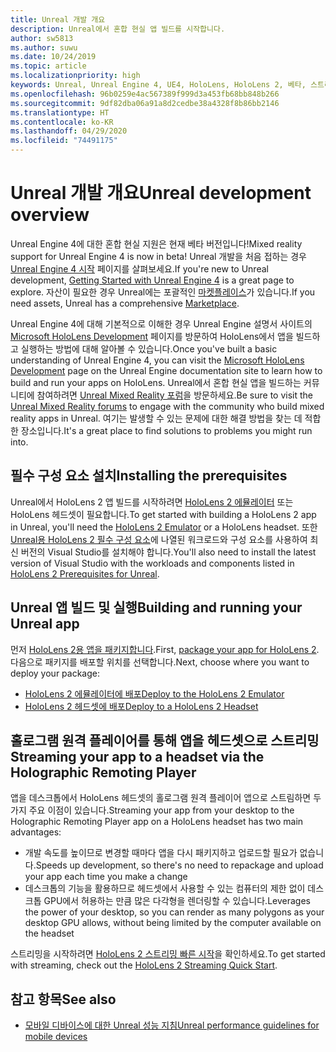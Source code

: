 ```yaml
---
title: Unreal 개발 개요
description: Unreal에서 혼합 현실 앱 빌드를 시작합니다.
author: sw5813
ms.author: suwu
ms.date: 10/24/2019
ms.topic: article
ms.localizationpriority: high
keywords: Unreal, Unreal Engine 4, UE4, HoloLens, HoloLens 2, 베타, 스트리밍, 원격, 혼합 현실, 개발, 시작, 새 프로젝트, 에뮬레이터, 설명서
ms.openlocfilehash: 96b0259e4ac567389f999d3a453fb68bb848b266
ms.sourcegitcommit: 9df82dba06a91a8d2cedbe38a4328f8b86bb2146
ms.translationtype: HT
ms.contentlocale: ko-KR
ms.lasthandoff: 04/29/2020
ms.locfileid: "74491175"
---
```

# <a name="unreal-development-overview"></a><span data-ttu-id="27246-104">Unreal 개발 개요</span><span class="sxs-lookup"><span data-stu-id="27246-104">Unreal development overview</span></span>

<span data-ttu-id="27246-105">Unreal Engine 4에 대한 혼합 현실 지원은 현재 베타 버전입니다!</span><span class="sxs-lookup"><span data-stu-id="27246-105">Mixed reality support for Unreal Engine 4 is now in beta!</span></span> <span data-ttu-id="27246-106">Unreal 개발을 처음 접하는 경우 <a href="https://docs.unrealengine.com//GettingStarted/index.html" target="_blank">Unreal Engine 4 시작</a> 페이지를 살펴보세요.</span><span class="sxs-lookup"><span data-stu-id="27246-106">If you're new to Unreal development, <a href="https://docs.unrealengine.com//GettingStarted/index.html" target="_blank">Getting Started with Unreal Engine 4</a> is a great page to explore.</span></span> <span data-ttu-id="27246-107">자산이 필요한 경우 Unreal에는 포괄적인 <a href="https://www.unrealengine.com/marketplace//store" target="_blank">마켓플레이스</a>가 있습니다.</span><span class="sxs-lookup"><span data-stu-id="27246-107">If you need assets, Unreal has a comprehensive <a href="https://www.unrealengine.com/marketplace//store" target="_blank">Marketplace</a>.</span></span> 

<span data-ttu-id="27246-108">Unreal Engine 4에 대해 기본적으로 이해한 경우 Unreal Engine 설명서 사이트의 <a href="https://docs.unrealengine.com//Platforms/AR/HoloLens2/index.html" target="_blank">Microsoft HoloLens Development</a> 페이지를 방문하여 HoloLens에서 앱을 빌드하고 실행하는 방법에 대해 알아볼 수 있습니다.</span><span class="sxs-lookup"><span data-stu-id="27246-108">Once you've built a basic understanding of Unreal Engine 4, you can visit the <a href="https://docs.unrealengine.com//Platforms/AR/HoloLens2/index.html" target="_blank">Microsoft HoloLens Development</a> page on the Unreal Engine documentation site to learn how to build and run your apps on HoloLens.</span></span> <span data-ttu-id="27246-109">Unreal에서 혼합 현실 앱을 빌드하는 커뮤니티에 참여하려면 <a href="https://forums.unrealengine.com/development-discussion/vr-ar-development" target="_blank">Unreal Mixed Reality 포럼</a>을 방문하세요.</span><span class="sxs-lookup"><span data-stu-id="27246-109">Be sure to visit the <a href="https://forums.unrealengine.com/development-discussion/vr-ar-development" target="_blank">Unreal Mixed Reality forums</a> to engage with the community who build mixed reality apps in Unreal.</span></span> <span data-ttu-id="27246-110">여기는 발생할 수 있는 문제에 대한 해결 방법을 찾는 데 적합한 장소입니다.</span><span class="sxs-lookup"><span data-stu-id="27246-110">It's a great place to find solutions to problems you might run into.</span></span>

## <a name="installing-the-prerequisites"></a><span data-ttu-id="27246-111">필수 구성 요소 설치</span><span class="sxs-lookup"><span data-stu-id="27246-111">Installing the prerequisites</span></span>

<span data-ttu-id="27246-112">Unreal에서 HoloLens 2 앱 빌드를 시작하려면 [HoloLens 2 에뮬레이터](using-the-hololens-emulator.md) 또는 HoloLens 헤드셋이 필요합니다.</span><span class="sxs-lookup"><span data-stu-id="27246-112">To get started with building a HoloLens 2 app in Unreal, you'll need the [HoloLens 2 Emulator](using-the-hololens-emulator.md) or a HoloLens headset.</span></span> <span data-ttu-id="27246-113">또한 <a href="https://docs.unrealengine.com//Platforms/AR/HoloLens2/Prerequisites/index.html" target="_blank">Unreal용 HoloLens 2 필수 구성 요소</a>에 나열된 워크로드와 구성 요소를 사용하여 최신 버전의 Visual Studio를 설치해야 합니다.</span><span class="sxs-lookup"><span data-stu-id="27246-113">You'll also need to install the latest version of Visual Studio with the workloads and components listed in <a href="https://docs.unrealengine.com//Platforms/AR/HoloLens2/Prerequisites/index.html" target="_blank">HoloLens 2 Prerequisites for Unreal</a>.</span></span>

## <a name="building-and-running-your-unreal-app"></a><span data-ttu-id="27246-114">Unreal 앱 빌드 및 실행</span><span class="sxs-lookup"><span data-stu-id="27246-114">Building and running your Unreal app</span></span>

<span data-ttu-id="27246-115">먼저 <a href="https://docs.unrealengine.com//Platforms/AR/HoloLens2/HowTo/PackageApp/index.html" target="_blank">HoloLens 2용 앱을 패키지합니다</a>.</span><span class="sxs-lookup"><span data-stu-id="27246-115">First, <a href="https://docs.unrealengine.com//Platforms/AR/HoloLens2/HowTo/PackageApp/index.html" target="_blank">package your app for HoloLens 2</a>.</span></span> <span data-ttu-id="27246-116">다음으로 패키지를 배포할 위치를 선택합니다.</span><span class="sxs-lookup"><span data-stu-id="27246-116">Next, choose where you want to deploy your package:</span></span>
* <span data-ttu-id="27246-117"><a href="https://docs.unrealengine.com//Platforms/AR/HoloLens2/QuickStartEmulator/index.html" target="_blank">HoloLens 2 에뮬레이터에 배포</a></span><span class="sxs-lookup"><span data-stu-id="27246-117"><a href="https://docs.unrealengine.com//Platforms/AR/HoloLens2/QuickStartEmulator/index.html" target="_blank">Deploy to the HoloLens 2 Emulator</a></span></span>
* <span data-ttu-id="27246-118"><a href="https://docs.unrealengine.com//Platforms/AR/HoloLens2/QuickStartDevice/index.html" target="_blank">HoloLens 2 헤드셋에 배포</a></span><span class="sxs-lookup"><span data-stu-id="27246-118"><a href="https://docs.unrealengine.com//Platforms/AR/HoloLens2/QuickStartDevice/index.html" target="_blank">Deploy to a HoloLens 2 Headset</a></span></span>

## <a name="streaming-your-app-to-a-headset-via-the-holographic-remoting-player"></a><span data-ttu-id="27246-119">홀로그램 원격 플레이어를 통해 앱을 헤드셋으로 스트리밍</span><span class="sxs-lookup"><span data-stu-id="27246-119">Streaming your app to a headset via the Holographic Remoting Player</span></span>

<span data-ttu-id="27246-120">앱을 데스크톱에서 HoloLens 헤드셋의 홀로그램 원격 플레이어 앱으로 스트림하면 두 가지 주요 이점이 있습니다.</span><span class="sxs-lookup"><span data-stu-id="27246-120">Streaming your app from your desktop to the Holographic Remoting Player app on a HoloLens headset has two main advantages:</span></span> 
* <span data-ttu-id="27246-121">개발 속도를 높이므로 변경할 때마다 앱을 다시 패키지하고 업로드할 필요가 없습니다.</span><span class="sxs-lookup"><span data-stu-id="27246-121">Speeds up development, so there's no need to repackage and upload your app each time you make a change</span></span>
* <span data-ttu-id="27246-122">데스크톱의 기능을 활용하므로 헤드셋에서 사용할 수 있는 컴퓨터의 제한 없이 데스크톱 GPU에서 허용하는 만큼 많은 다각형을 렌더링할 수 있습니다.</span><span class="sxs-lookup"><span data-stu-id="27246-122">Leverages the power of your desktop, so you can render as many polygons as your desktop GPU allows, without being limited by the computer available on the headset</span></span>

<span data-ttu-id="27246-123">스트리밍을 시작하려면 <a href="https://docs.unrealengine.com//Platforms/AR/HoloLens2/QuickStartStreaming/index.html" target="_blank">HoloLens 2 스트리밍 빠른 시작</a>[]()을 확인하세요.</span><span class="sxs-lookup"><span data-stu-id="27246-123">To get started with streaming, check out the <a href="https://docs.unrealengine.com//Platforms/AR/HoloLens2/QuickStartStreaming/index.html" target="_blank">HoloLens 2 Streaming Quick Start</a>[]().</span></span>

## <a name="see-also"></a><span data-ttu-id="27246-124">참고 항목</span><span class="sxs-lookup"><span data-stu-id="27246-124">See also</span></span>
* <span data-ttu-id="27246-125"><a href="https://docs.unrealengine.com//Platforms/Mobile/Performance/index.html" target="_blank">모바일 디바이스에 대한 Unreal 성능 지침</a></span><span class="sxs-lookup"><span data-stu-id="27246-125"><a href="https://docs.unrealengine.com//Platforms/Mobile/Performance/index.html" target="_blank">Unreal performance guidelines for mobile devices</a></span></span>
